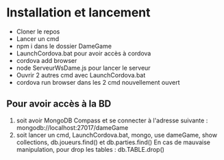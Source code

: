 # Installation et lancement
- Cloner le repos
- Lancer un cmd
- npm i dans le dossier DameGame
- LaunchCordova.bat pour avoir accès à cordova
- cordova add browser
- node ServeurWsDame.js pour lancer le serveur
- Ouvrir 2 autres cmd avec LaunchCordova.bat
- cordova run browser dans les 2 cmd nouvellement ouvert

## Pour avoir accès à la BD
1. soit avoir MongoDB Compass et se connecter à l'adresse suivante : mongodb://localhost:27017/dameGame
1. soit lancer un cmd, LaunchCordova.bat, mongo, use dameGame, show collections, db.joueurs.find() et db.parties.find()
En cas de mauvaise manipulation, pour drop les tables : db.TABLE.drop()
